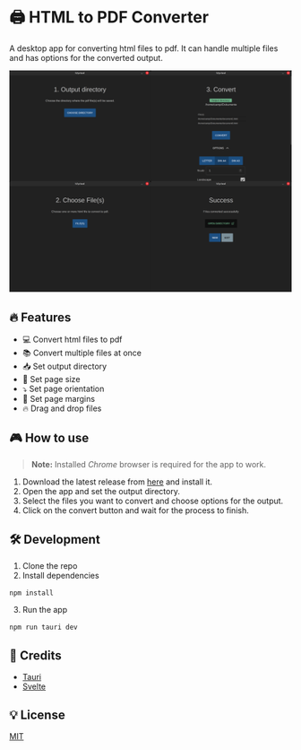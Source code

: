 # 🖨 HTML to PDF Converter

A desktop app for converting html files to pdf. It can handle multiple files and has options for the converted output.

![show case](./public/showcase.png)

## 🔥 Features

- 💻 Convert html files to pdf
- 📚 Convert multiple files at once
- 📥 Set output directory
- 📄 Set page size
- ⤵️  Set page orientation
- 🔁 Set page margins
- 🔥 Drag and drop files  

## 🎮 How to use

> **Note:** Installed _Chrome_ browser is required for the app to work.

1. Download the latest release from [here](https://github.com/camperking/h2p-tool/releases) and install it.
2. Open the app and set the output directory.
3. Select the files you want to convert and choose options for the output.
4. Click on the convert button and wait for the process to finish.

## 🛠 Development

1. Clone the repo
2. Install dependencies

```bash
npm install
```

3. Run the app

```bash
npm run tauri dev
```

## 🎉 Credits

- [Tauri](https://tauri.app/)
- [Svelte](https://svelte.dev/)

## 💡 License

[MIT](./LICENSE)
